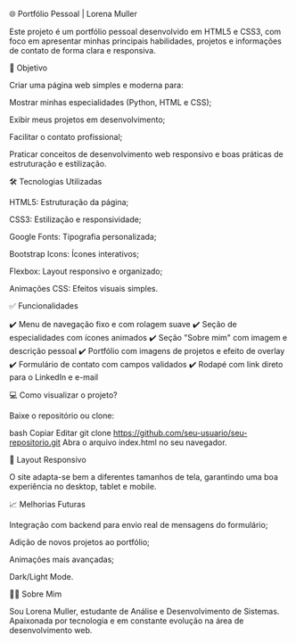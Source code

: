 🌐 Portfólio Pessoal | Lorena Muller

Este projeto é um portfólio pessoal desenvolvido em HTML5 e CSS3, com foco em apresentar minhas principais habilidades, projetos e informações de contato de forma clara e responsiva.

🎯 Objetivo

Criar uma página web simples e moderna para:

Mostrar minhas especialidades (Python, HTML e CSS);

Exibir meus projetos em desenvolvimento;

Facilitar o contato profissional;

Praticar conceitos de desenvolvimento web responsivo e boas práticas de estruturação e estilização.

🛠️ Tecnologias Utilizadas

HTML5: Estruturação da página;

CSS3: Estilização e responsividade;

Google Fonts: Tipografia personalizada;

Bootstrap Icons: Ícones interativos;

Flexbox: Layout responsivo e organizado;

Animações CSS: Efeitos visuais simples.

✅ Funcionalidades

✔️ Menu de navegação fixo e com rolagem suave
✔️ Seção de especialidades com ícones animados
✔️ Seção "Sobre mim" com imagem e descrição pessoal
✔️ Portfólio com imagens de projetos e efeito de overlay
✔️ Formulário de contato com campos validados
✔️ Rodapé com link direto para o LinkedIn e e-mail

💻 Como visualizar o projeto?

Baixe o repositório ou clone:

bash
Copiar
Editar
git clone https://github.com/seu-usuario/seu-repositorio.git
Abra o arquivo index.html no seu navegador.

🎨 Layout Responsivo

O site adapta-se bem a diferentes tamanhos de tela, garantindo uma boa experiência no desktop, tablet e mobile.

📈 Melhorias Futuras

Integração com backend para envio real de mensagens do formulário;

Adição de novos projetos ao portfólio;

Animações mais avançadas;

Dark/Light Mode.

🙋‍♀️ Sobre Mim

Sou Lorena Muller, estudante de Análise e Desenvolvimento de Sistemas. Apaixonada por tecnologia e em constante evolução na área de desenvolvimento web.
